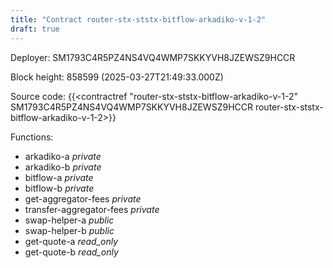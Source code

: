 ```yaml
---
title: "Contract router-stx-ststx-bitflow-arkadiko-v-1-2"
draft: true
---
```

Deployer: SM1793C4R5PZ4NS4VQ4WMP7SKKYVH8JZEWSZ9HCCR


 



Block height: 858599 (2025-03-27T21:49:33.000Z)

Source code: {{<contractref "router-stx-ststx-bitflow-arkadiko-v-1-2" SM1793C4R5PZ4NS4VQ4WMP7SKKYVH8JZEWSZ9HCCR router-stx-ststx-bitflow-arkadiko-v-1-2>}}

Functions:

* arkadiko-a _private_
* arkadiko-b _private_
* bitflow-a _private_
* bitflow-b _private_
* get-aggregator-fees _private_
* transfer-aggregator-fees _private_
* swap-helper-a _public_
* swap-helper-b _public_
* get-quote-a _read_only_
* get-quote-b _read_only_
